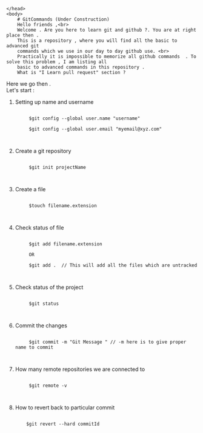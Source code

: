 <html>
	<head>

	</head>
	<body>
		# GitCommands (Under Construction)
		Hello friends ,<br> 
		Welcome . Are you here to learn git and github ?. You are at right place then . 
		This is a repository , where you will find all the basic to advanced git 
		commands which we use in our day to day github use. <br>
		Practically it is impossible to memorize all github commands  . To solve this problem , I am listing all 
		basic to advanced commands in this repository . 
		What is "I Learn pull request" section ?

Here we go then . <br>
Let's start : <br>
1) Setting up name and username<br>
	<pre><code> 
		$git config --global user.name "username" <br>
		$git config --global user.email "myemail@xyz.com" <br>
	</code></pre> 
2) Create a git repository <br>
	<pre><code> 
		$git init projectName<br>
	</code></pre>
3) Create a file <br>
	<pre><code>
		$touch filename.extension<br>
	</code></pre> 
4) Check status of file <br>
	<pre><code>
		$git add filename.extension<br>
		OR <br>
		$git add .  // This will add all the files which are untracked<br> 
	</code></pre>
5) Check status of the project <br>
	<pre><code>
		$git status  <br>
	</code></pre>
	
6) Commit the changes<br> 
	<pre><code>
		$git commit -m "Git Message " // -m here is to give proper name to commit<br>
	</code></pre>
	
7) How many remote repositories we are connected to <br>
	<pre><code>
		$git remote -v <br>
	</code></pre>
	
8)	How to revert back to particular commit 
	<pre><code>
		$git revert --hard commitId
	</code></pre>
	</body> 
</html>
